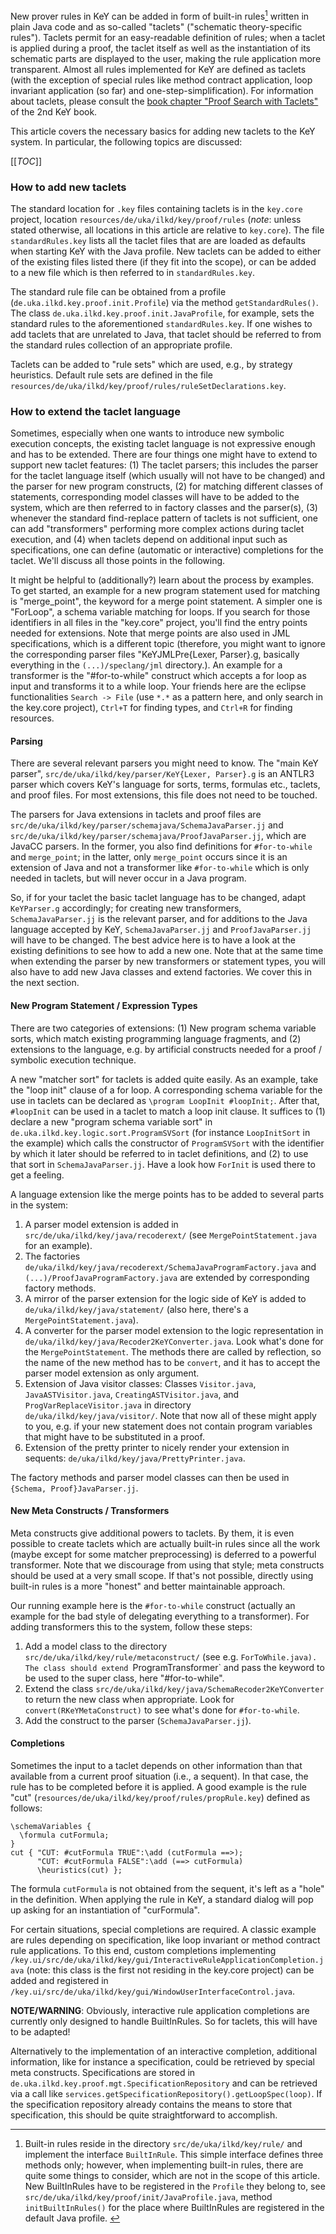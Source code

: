 New prover rules in KeY can be added in form of built-in rules<a href="#fn1" id="fnref1" name="fnref1"><sup>1</sup></a> written in plain Java code and as so-called "taclets" ("schematic theory-specific rules"). Taclets permit for an easy-readable definition of rules; when a taclet is applied during a proof, the taclet itself as well as the instantiation of its schematic parts are displayed to the user, making the rule application more transparent. Almost all rules implemented for KeY are defined as taclets (with the exception of special rules like method contract application, loop invariant application (so far) and one-step-simplification). For information about taclets, please consult the [book chapter "Proof Search with Taclets"](https://link.springer.com/chapter/10.1007/978-3-319-49812-6_4) of the 2nd KeY book.

This article covers the necessary basics for adding new taclets to the KeY system. In particular, the following topics are discussed:

[[_TOC_]]

###  How to add new taclets

The standard location for `.key` files containing taclets is in the `key.core` project, location `resources/de/uka/ilkd/key/proof/rules` (*note*: unless stated otherwise, all locations in this article are relative to `key.core`). The file `standardRules.key` lists all the taclet files that are are loaded as defaults when starting KeY with the Java profile. New taclets can be added to either of the existing files listed there (if they fit into the scope), or can be added to a new file which is then referred to in `standardRules.key`. 

The standard rule file can be obtained from a profile (`de.uka.ilkd.key.proof.init.Profile`) via the method `getStandardRules()`. The class `de.uka.ilkd.key.proof.init.JavaProfile`, for example, sets the standard rules to the aforementioned `standardRules.key`. If one wishes to add taclets that are unrelated to Java, that taclet should be referred to from the standard rules collection of an appropriate profile.

Taclets can be added to "rule sets" which are used, e.g., by strategy heuristics. Default rule sets are defined in the file `resources/de/uka/ilkd/key/proof/rules/ruleSetDeclarations.key`.

### How to extend the taclet language

Sometimes, especially when one wants to introduce new symbolic execution concepts, the existing taclet language is not expressive enough and has to be extended. There are four things one might have to extend to support new taclet features: (1) The taclet parsers; this includes the parser for the taclet language itself (which usually will not have to be changed) and the parser for new program constructs, (2) for matching different classes of statements, corresponding model classes will have to be added to the system, which are then referred to in factory classes and the parser(s), (3) whenever the standard find-replace pattern of taclets is not sufficient, one can add "transformers" performing more complex actions during taclet execution, and (4) when taclets depend on additional input such as specifications, one can define (automatic or interactive) completions for the taclet. We'll discuss all those points in the following.

It might be helpful to (additionally?) learn about the process by examples. To get started, an example for a new program statement used for matching is "merge_point", the keyword for a merge point statement. A simpler one is "ForLoop", a schema variable matching for loops. If you search for those identifiers in all files in the "key.core" project, you'll find the entry points needed for extensions. Note that merge points are also used in JML specifications, which is a different topic (therefore, you might want to ignore the corresponding parser files "KeYJMLPre{Lexer, Parser}.g, basically everything in the `(...)/speclang/jml` directory.). An example for a transformer is the "#for-to-while" construct which accepts a for loop as input and transforms it to a while loop. Your friends here are the eclipse functionalities `Search -> File` (use `*.*` as a pattern here, and only search in the key.core project), `Ctrl+T` for finding types, and `Ctrl+R` for finding resources.

#### Parsing

There are several relevant parsers you might need to know. The "main KeY parser", `src/de/uka/ilkd/key/parser/KeY{Lexer, Parser}.g` is an ANTLR3 parser which covers KeY's language for sorts, terms, formulas etc., taclets, and proof files. For most extensions, this file does not need to be touched.

The parsers for Java extensions in taclets and proof files are `src/de/uka/ilkd/key/parser/schemajava/SchemaJavaParser.jj` and `src/de/uka/ilkd/key/parser/schemajava/ProofJavaParser.jj`, which are JavaCC parsers. In the former, you also find definitions for `#for-to-while` and `merge_point`; in the latter, only `merge_point` occurs since it is an extension of Java and not a transformer like `#for-to-while` which is only needed in taclets, but will never occur in a Java program.

So, if for your taclet the basic taclet language has to be changed, adapt `KeYParser.g` accordingly; for creating new transformers, `SchemaJavaParser.jj` is the relevant parser, and for additions to the Java language accepted by KeY, `SchemaJavaParser.jj` and `ProofJavaParser.jj` will have to be changed. The best advice here is to have a look at the existing definitions to see how to add a new one. Note that at the same time when extending the parser by new transformers or statement types, you will also have to add new Java classes and extend factories. We cover this in the next section.

#### New Program Statement / Expression Types

There are two categories of extensions: (1) New program schema variable sorts, which match existing programming language fragments, and (2) extensions to the language, e.g. by artificial constructs needed for a proof / symbolic execution technique.

A new "matcher sort" for taclets is added quite easily. As an example, take the "loop init" clause of a for loop. A corresponding schema variable for the use in taclets can be declared as `\program LoopInit #loopInit;`. After that, `#loopInit` can be used in a taclet to match a loop init clause. It suffices to (1) declare a new "program schema variable sort" in `de.uka.ilkd.key.logic.sort.ProgramSVSort` (for instance `LoopInitSort` in the example) which calls the constructor of `ProgramSVSort` with the identifier by which it later should be referred to in taclet definitions, and (2) to use that sort in `SchemaJavaParser.jj`. Have a look how `ForInit` is used there to get a feeling.

A language extension like the merge points has to be added to several parts in the system: 

1. A parser model extension is added in `src/de/uka/ilkd/key/java/recoderext/` (see `MergePointStatement.java` for an example).
2. The factories `de/uka/ilkd/key/java/recoderext/SchemaJavaProgramFactory.java` and `(...)/ProofJavaProgramFactory.java` are extended by corresponding factory methods.
3. A mirror of the parser extension for the logic side of KeY is added to `de/uka/ilkd/key/java/statement/` (also here, there's a `MergePointStatement.java`).
5. A converter for the parser model extension to the logic representation in `de/uka/ilkd/key/java/Recoder2KeYConverter.java`. Look what's done for the `MergePointStatement`. The methods there are called by reflection, so the name of the new method has to be `convert`, and it has to accept the parser model extension as only argument.
6. Extension of Java visitor classes: Classes `Visitor.java`, `JavaASTVisitor.java`, `CreatingASTVisitor.java`, and `ProgVarReplaceVisitor.java` in directory `de/uka/ilkd/key/java/visitor/`. Note that now all of these might apply to you, e.g. if your new statement does not contain program variables that might have to be substituted in a proof.
7. Extension of the pretty printer to nicely render your extension in sequents: `de/uka/ilkd/key/java/PrettyPrinter.java`.

The factory methods and parser model classes can then be used in `{Schema, Proof}JavaParser.jj`.

#### New Meta Constructs / Transformers

Meta constructs give additional powers to taclets. By them, it is even possible to create taclets which are actually built-in rules since all the work (maybe except for some matcher preprocessing) is deferred to a powerful transformer. Note that we discourage from using that style; meta constructs should be used at a very small scope. If that's not possible, directly using built-in rules is a more "honest" and better maintainable approach.

Our running example here is the `#for-to-while` construct (actually an example for the bad style of delegating everything to a transformer). For adding transformers this to the system, follow these steps:

1. Add a model class to the directory `src/de/uka/ilkd/key/rule/metaconstruct/` (see e.g. `ForToWhile.java). The class should extend `ProgramTransformer` and pass the keyword to be used to the super class, here "#for-to-while".
2. Extend the class `src/de/uka/ilkd/key/java/SchemaRecoder2KeYConverter` to return the new class when appropriate. Look for `convert(RKeYMetaConstruct)` to see what's done for `#for-to-while`.
3. Add the construct to the parser (`SchemaJavaParser.jj`).

#### Completions

Sometimes the input to a taclet depends on other information than that available from a current proof situation (i.e., a sequent). In that case, the rule has to be completed before it is applied. A good example is the rule "cut" (`resources/de/uka/ilkd/key/proof/rules/propRule.key`) defined as follows:

```
\schemaVariables {
  \formula cutFormula;
}
cut { "CUT: #cutFormula TRUE":\add (cutFormula ==>);
      "CUT: #cutFormula FALSE":\add (==> cutFormula)
      \heuristics(cut) };
```

The formula `cutFormula` is not obtained from the sequent, it's left as a "hole" in the definition. When applying the rule in KeY, a standard dialog will pop up asking for an instantiation of "curFormula".

For certain situations, special completions are required. A classic example are rules depending on specification, like loop invariant or method contract rule applications. To this end, custom completions implementing `/key.ui/src/de/uka/ilkd/key/gui/InteractiveRuleApplicationCompletion.java` (note: this class is the first not residing in the key.core project) can be added and registered in `/key.ui/src/de/uka/ilkd/key/gui/WindowUserInterfaceControl.java`.

**NOTE/WARNING**: Obviously, interactive rule application completions are currently only designed to handle BuiltInRules. So for taclets, this will have to be adapted!

Alternatively to the implementation of an interactive completion, additional information, like for instance a specification, could be retrieved by special meta constructs. Specifications are stored in `de.uka.ilkd.key.proof.mgt.SpecificationRepository` and can be retrieved via a call like `services.getSpecificationRepository().getLoopSpec(loop)`. If the specification repository already contains the means to store that specification, this should be quite straightforward to accomplish.

---

<ol dir="auto">
<li>
<p><a id="fn1" name="fn1"> </a>Built-in rules reside in the directory <code>src/de/uka/ilkd/key/rule/</code> and implement the interface <code>BuiltInRule</code>. This simple interface defines three methods only; however, when implementing built-in rules, there are quite some things to consider, which are not in the scope of this article. New BuiltInRules have to be registered in the <code>Profile</code> they belong to, see <code>src/de/uka/ilkd/key/proof/init/JavaProfile.java</code>, method <code>initBuiltInRules()</code> for the place where BuiltInRules are registered in the default Java profile. <a href="#fnref1"><gl-emoji title="leftwards arrow with hook" data-name="leftwards_arrow_with_hook" data-unicode-version="1.1">↩</gl-emoji></a></p>
</li>
</ol>
